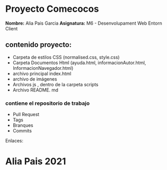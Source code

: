 # Proyecto Comecocos

**Nombre:** Alia Pais Garcia
**Asignatura:** M6 - Desenvolupament Web Entorn Client

## contenido proyecto:

  - Carpeta de estilos CSS (normalised.css, style.css)
  - Carpeta Documentos Html (ayuda.html, informacionAutor.html, InformacionNavegador.html)
  - archivo principal index.html
  - archivo de imágenes
  - Archivos js , dentro de la carpeta scripts
  - Archivo README. md
 
### contiene el repositorio de trabajo

  
  - Pull Request
  - Tags 
  - Branques 
  - Commits 

Enlaces:



# Alia Pais 2021
